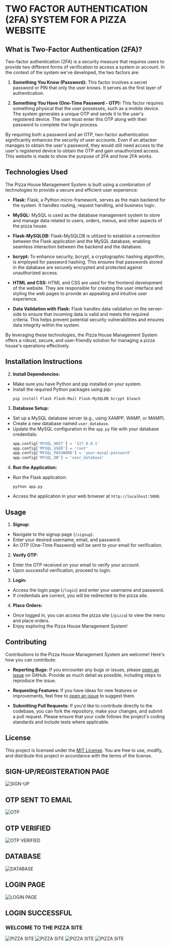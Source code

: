 # TWO FACTOR AUTHENTICATION (2FA) SYSTEM FOR A PIZZA WEBSITE
## What is Two-Factor Authentication (2FA)?

Two-factor authentication (2FA) is a security measure that requires users to provide two different forms of verification to access a system or account. In the context of the system we've developed, the two factors are:

1. **Something You Know (Password):** This factor involves a secret password or PIN that only the user knows. It serves as the first layer of authentication.

2. **Something You Have (One-Time Password - OTP):** This factor requires something physical that the user possesses, such as a mobile device. The system generates a unique OTP and sends it to the user's registered device. The user must enter this OTP along with their password to complete the login process.

By requiring both a password and an OTP, two-factor authentication significantly enhances the security of user accounts. Even if an attacker manages to obtain the user's password, they would still need access to the user's registered device to obtain the OTP and gain unauthorized access.
This website is made to show the purpose of 2FA and how 2FA works.

## Technologies Used

The Pizza House Management System is built using a combination of technologies to provide a secure and efficient user experience:

- **Flask:** Flask, a Python micro-framework, serves as the main backend for the system. It handles routing, request handling, and business logic.

- **MySQL:** MySQL is used as the database management system to store and manage data related to users, orders, menus, and other aspects of the pizza house.

- **Flask-MySQLDB:** Flask-MySQLDB is utilized to establish a connection between the Flask application and the MySQL database, enabling seamless interaction between the backend and the database.

- **bcrypt:** To enhance security, bcrypt, a cryptographic hashing algorithm, is employed for password hashing. This ensures that passwords stored in the database are securely encrypted and protected against unauthorized access.

- **HTML and CSS:** HTML and CSS are used for the frontend development of the website. They are responsible for creating the user interface and styling the web pages to provide an appealing and intuitive user experience.

- **Data Validation with Flask:** Flask handles data validation on the server-side to ensure that incoming data is valid and meets the required criteria. This helps prevent potential security vulnerabilities and ensures data integrity within the system.

By leveraging these technologies, the Pizza House Management System offers a robust, secure, and user-friendly solution for managing a pizza house's operations effectively.

## Installation Instructions

2. **Install Dependencies:**
- Make sure you have Python and pip installed on your system.
- Install the required Python packages using pip:
  ```
  pip install Flask Flask-Mail Flask-MySQLDB bcrypt bleach
  ```

3. **Database Setup:**
- Set up a MySQL database server (e.g., using XAMPP, WAMP, or MAMP).
- Create a new database named `user_database`.
- Update the MySQL configuration in the `app.py` file with your database credentials:
  ```python
  app.config['MYSQL_HOST'] = '127.0.0.1'
  app.config['MYSQL_USER'] = 'root'
  app.config['MYSQL_PASSWORD'] = 'your-mysql-password'
  app.config['MYSQL_DB'] = 'user_database'
  ```

4. **Run the Application:**
- Run the Flask application:
  ```
  python app.py
  ```
- Access the application in your web browser at `http://localhost:5000`.

## Usage

1. **Signup:**
- Navigate to the signup page (`/signup`).
- Enter your desired username, email, and password.
- An OTP (One-Time Password) will be sent to your email for verification.

2. **Verify OTP:**
- Enter the OTP received on your email to verify your account.
- Upon successful verification, proceed to login.

3. **Login:**
- Access the login page (`/login`) and enter your username and password.
- If credentials are correct, you will be redirected to the pizza site.

4. **Place Orders:**
- Once logged in, you can access the pizza site (`/pizza`) to view the menu and place orders.
- Enjoy exploring the Pizza House Management System!


## Contributing

Contributions to the Pizza House Management System are welcome! Here's how you can contribute:

- **Reporting Bugs:** If you encounter any bugs or issues, please [open an issue](https://github.com/ruchiradnaik/pizza-web/issues) on GitHub. Provide as much detail as possible, including steps to reproduce the issue.

- **Requesting Features:** If you have ideas for new features or improvements, feel free to [open an issue](https://github.com/ruchiradnaik/pizza-web/issues) to suggest them.

- **Submitting Pull Requests:** If you'd like to contribute directly to the codebase, you can fork the repository, make your changes, and submit a pull request. Please ensure that your code follows the project's coding standards and include tests where applicable.

## License

This project is licensed under the [MIT License](LICENSE). You are free to use, modify, and distribute this project in accordance with the terms of the license.

## SIGN-UP/REGISTERATION PAGE
![SIGN-UP](assets/sign-in.png)

## OTP SENT TO EMAIL
![OTP](assets/otp.png)

## OTP VERIFIED
![OTP VERIFIED](assets/verify-otp.png)

## DATABASE
![DATABASE](assets/database.png)

## LOGIN PAGE
![LOGIN PAGE](assets/login.png)

## LOGIN SUCCESSFUL
### WELCOME TO THE PIZZA SITE
![PIZZA SITE](assets/pizza.png)
![PIZZA SITE](assets/pizza2.png)
![PIZZA SITE](assets/pizza3.png)
![PIZZA SITE](assets/pizza4.png)






